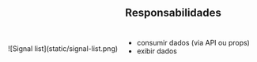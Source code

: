 <div style="display: flex; align-items: center; justify-content: space-around">
  ![Signal list](static/signal-list.png)

  <div>
    <h2>Responsabilidades</h2>
    <ul style="margin: 40px 0 100px">
      <li>consumir dados (via API ou props)</li>
      <li>exibir dados</li>
    </ul>
  </div>
</div>
